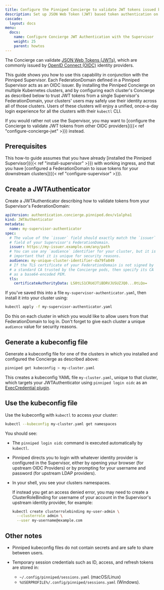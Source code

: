 ```yaml
---
title: Configure the Pinniped Concierge to validate JWT tokens issued by the Pinniped Supervisor
description: Set up JSON Web Token (JWT) based token authentication on an individual Kubernetes cluster using the Pinniped Supervisor as the OIDC Provider.
cascade:
  layout: docs
menu:
  docs:
    name: Configure Concierge JWT Authentication with the Supervisor
    weight: 25
    parent: howtos
---
```

The Concierge can validate [JSON Web Tokens (JWTs)](https://tools.ietf.org/html/rfc7519), which are commonly issued by [OpenID Connect (OIDC)](https://openid.net/connect/) identity providers.

This guide shows you how to use this capability in conjunction with the Pinniped Supervisor.
Each FederationDomain defined in a Pinniped Supervisor acts as an OIDC issuer.
By installing the Pinniped Concierge on multiple Kubernetes clusters,
and by configuring each cluster's Concierge as described below
to trust JWT tokens from a single Supervisor's FederationDomain,
your clusters' users may safely use their identity across all of those clusters.
Users of these clusters will enjoy a unified, once-a-day login experience for all the clusters with their `kubectl` CLI.

If you would rather not use the Supervisor, you may want to [configure the Concierge to validate JWT tokens from other OIDC providers]({{< ref "configure-concierge-jwt" >}}) instead.

## Prerequisites

This how-to guide assumes that you have already [installed the Pinniped Supervisor]({{< ref "install-supervisor" >}}) with working ingress,
and that you have [configured a FederationDomain to issue tokens for your downstream clusters]({{< ref "configure-supervisor" >}}).

## Create a JWTAuthenticator

Create a JWTAuthenticator describing how to validate tokens from your Supervisor's FederationDomain:

```yaml
apiVersion: authentication.concierge.pinniped.dev/v1alpha1
kind: JWTAuthenticator
metadata:
  name: my-supervisor-authenticator
spec:
  # The value of the `issuer` field should exactly match the `issuer`
  # field of your Supervisor's FederationDomain.
  issuer: https://my-issuer.example.com/any/path
  # You can use any `audience` identifier for your cluster, but it is
  # important that it is unique for security reasons.
  audience: my-unique-cluster-identifier-da79fa849
  # If the TLS certificate of your FederationDomain is not signed by
  # a standard CA trusted by the Concierge pods, then specify its CA
  # as a base64-encoded PEM.
  tls:
    certificateAuthorityData: LS0tLS1CRUdJTiBDRVJUSUZJQ0...0tLQo=
```

If you've saved this into a file `my-supervisor-authenticator.yaml`, then install it into your cluster using:

```sh
kubectl apply -f my-supervisor-authenticator.yaml
```

Do this on each cluster in which you would like to allow users from that FederationDomain to log in.
Don't forget to give each cluster a unique `audience` value for security reasons.

## Generate a kubeconfig file

Generate a kubeconfig file for one of the clusters in which you installed and configured the Concierge as described above:

```sh
pinniped get kubeconfig > my-cluster.yaml
```

This creates a kubeconfig YAML file `my-cluster.yaml`, unique to that cluster, which targets your JWTAuthenticator
using `pinniped login oidc` as an [ExecCredential plugin](https://kubernetes.io/docs/reference/access-authn-authz/authentication/#client-go-credential-plugins).

## Use the kubeconfig file

Use the kubeconfig with `kubectl` to access your cluster:

```sh
kubectl --kubeconfig my-cluster.yaml get namespaces
```

You should see:

- The `pinniped login oidc` command is executed automatically by `kubectl`.

- Pinniped directs you to login with whatever identity provider is configured in the Supervisor, either by opening
  your browser (for upstream OIDC Providers) or by prompting for your username and password (for upstream LDAP providers).

- In your shell, you see your clusters namespaces.

  If instead you get an access denied error, you may need to create a ClusterRoleBinding for username of your account
  in the Supervisor's upstream identity provider, for example:

  ```sh
  kubectl create clusterrolebinding my-user-admin \
    --clusterrole admin \
    --user my-username@example.com
  ```

## Other notes

- Pinniped kubeconfig files do not contain secrets and are safe to share between users.

- Temporary session credentials such as ID, access, and refresh tokens are stored in:
  - `~/.config/pinniped/sessions.yaml` (macOS/Linux)
  - `%USERPROFILE%/.config/pinniped/sessions.yaml` (Windows).
